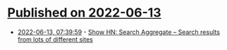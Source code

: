 # [Published on 2022-06-13](index.md)

* [2022-06-13, 07:39:59](https://news.ycombinator.com/item?id=31722417) - [Show HN: Search Aggregate – Search results from lots of different sites](https://searchaggregate.com)
